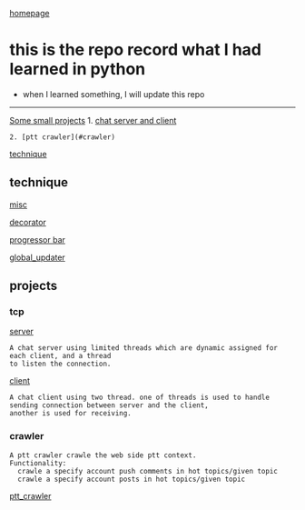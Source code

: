 [homepage](https://github.com/n3k0fi5t/)
# this is the repo record what I had learned in python
- when I learned something, I will update this repo

---
[Some small projects](#projects)
    1. [chat server and client](#tcp)

    2. [ptt crawler](#crawler)

[technique](#technique)

## technique
[misc](https://github.com/n3k0fi5t/pythonLearn/tree/master/misc)

[decorator](https://github.com/n3k0fi5t/pythonLearn/tree/master/decorator)

[progressor bar](https://github.com/n3k0fi5t/pythonLearn/tree/master/progressor_bar)

[global_updater](https://github.com/n3k0fi5t/pythonLearn/tree/master/global_updater)

## projects
### tcp
[server](https://github.com/n3k0fi5t/pythonLearn/blob/master/tcp_chat_server.py)
```
A chat server using limited threads which are dynamic assigned for each client, and a thread
to listen the connection.
```
[client](https://github.com/n3k0fi5t/pythonLearn/blob/master/simple_client.py)
```
A chat client using two thread. one of threads is used to handle sending connection between server and the client,
another is used for receiving.
```

### crawler
```
A ptt crawler crawle the web side ptt context.
Functionality:
  crawle a specify account push comments in hot topics/given topic
  crawle a specify account posts in hot topics/given topic
```
[ptt_crawler](https://github.com/n3k0fi5t/pythonLearn/blob/master/ptt_crawler.py)
